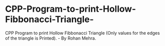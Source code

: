 # CPP-Program-to-print-Hollow-Fibbonacci-Triangle-
CPP Program to print Hollow Fibbonacci Triangle (Only values for the edges of the triangle is Printed). - By Rohan Mehra.
